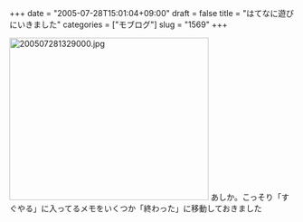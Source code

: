 +++
date = "2005-07-28T15:01:04+09:00"
draft = false
title = "はてなに遊びにいきました"
categories = ["モブログ"]
slug = "1569"
+++

<img src="http://ieiriblog.jugem.cc/?image=4212" class="pict" width="352" height="288" alt="200507281329000.jpg" />
あしか。こっそり「すぐやる」に入ってるメモをいくつか「終わった」に移動しておきました
